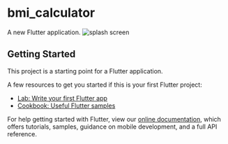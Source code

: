 # bmi_calculator

A new Flutter application.
![splash screen](https://user-images.githubusercontent.com/72139490/100257545-d82e9300-2f67-11eb-83a4-e74e87e94d16.jpg)


## Getting Started

This project is a starting point for a Flutter application.

A few resources to get you started if this is your first Flutter project:

- [Lab: Write your first Flutter app](https://flutter.dev/docs/get-started/codelab)
- [Cookbook: Useful Flutter samples](https://flutter.dev/docs/cookbook)

For help getting started with Flutter, view our
[online documentation](https://flutter.dev/docs), which offers tutorials,
samples, guidance on mobile development, and a full API reference.
